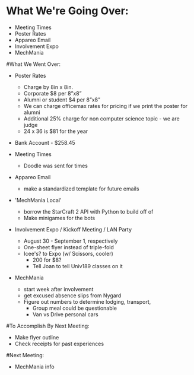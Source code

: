 # What We're Going Over:
- Meeting Times
- Poster Rates
- Appareo Email
- Involvement Expo
- MechMania

#What We Went Over:  

- Poster Rates
    - Charge by 8in x 8in. 
    - Corporate $8 per 8”x8” 
    - Alumni or student $4 per 8”x8”
    - We can charge officemax rates for pricing if we print the poster for alumni
    - Additional 25% charge for non computer science topic - we are judge
    - 24 x 36 is $81 for the year

- Bank Account - $258.45

- Meeting Times
     - Doodle was sent for times

- Appareo Email
    - make a standardized template for future emails

 - 'MechMania Local'
     - borrow the StarCraft 2 API with Python to build off of
     - Make minigames for the bots 

- Involvement Expo / Kickoff Meeting / LAN Party
    - August 30 - September 1, respectively
    - One-sheet flyer instead of triple-fold
    - Icee's? to Expo (w/ Scissors, cooler)
        - 200 for $8?
        - Tell Joan to tell Univ189 classes on it

- MechMania
    - start week after involvement
    - get excused absence slips from Nygard
    - Figure out numbers to determine lodging, transport, 
        - Group meal could be questionable
        - Van vs Drive personal cars

#To Accomplish By Next Meeting:  
- Make flyer outline
- Check receipts for past experiences

#Next Meeting:
- MechMania info